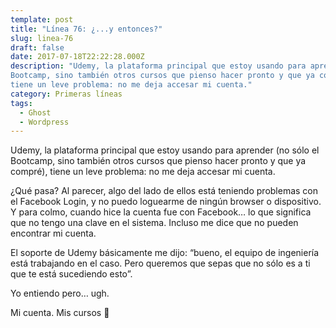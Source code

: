 ```yaml
---
template: post
title: "Línea 76: ¿...y entonces?"
slug: linea-76
draft: false
date: 2017-07-18T22:22:28.000Z
description: "Udemy, la plataforma principal que estoy usando para aprender (no sólo el
Bootcamp, sino también otros cursos que pienso hacer pronto y que ya compré),
tiene un leve problema: no me deja accesar mi cuenta."
category: Primeras líneas
tags:
  - Ghost
  - Wordpress
---
```

Udemy, la plataforma principal que estoy usando para aprender (no sólo el Bootcamp, sino también otros cursos que pienso hacer pronto y que ya compré), tiene un leve problema: no me deja accesar mi cuenta.

 ¿Qué pasa? Al parecer, algo del lado de ellos está teniendo problemas con el Facebook Login, y no puedo loguearme de ningún browser o dispositivo. Y para colmo, cuando hice la cuenta fue con Facebook… lo que significa que no tengo una clave en el sistema. Incluso me dice que no pueden encontrar mi cuenta.

 El soporte de Udemy básicamente me dijo: “bueno, el equipo de ingeniería está trabajando en el caso. Pero queremos que sepas que no sólo es a ti que te está sucediendo esto”.

 Yo entiendo pero… ugh.

 Mi cuenta. Mis cursos 🙁

 